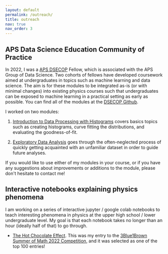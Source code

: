 ```yaml
---
layout: default
permalink: /outreach/
title: outreach
nav: true
nav_order: 3
---
```


## APS Data Science Education Community of Practice

In 2022, I was a [APS DSECOP](https://dsecop.org/) Fellow, which is associated with the APS Group of Data Science. Two cohorts of fellows have developed coursework aimed at undergraduates in topics such as machine learning and data science. The aim is for these modules to be integrated as-is (or with minimal changes) into existing physics courses such that undergraduates can be exposed to machine learning in a practical setting as early as possible. You can find all of the modules at the [DSECOP Github](https://github.com/GDS-Education-Community-of-Practice/DSECOP/tree/main).

I worked on two modules:

1. [Introduction to Data Processing with Histograms](https://github.com/GDS-Education-Community-of-Practice/DSECOP/tree/main/Intro_to_Data_Processing_with_Histograms) covers basics topics such as creating histograms, curve fitting the distributions, and evaluating the goodness-of-fit.

2. [Exploratory Data Analysis](https://github.com/GDS-Education-Community-of-Practice/DSECOP/tree/main/Exploratory_Data_Analysis) goes through the often-neglected process of quickly getting acquainted with an unfamiliar dataset in order to guide future analyses.

If you would like to use either of my modules in your course, or if you have any suggestions about improvements or additions to the module, please don't hesitate to contact me!


## Interactive notebooks explaining physics phenomena

I am working on a series of interactive jupyter / google colab notebooks to teach interesting phenomena in physics at the upper high school / lower undergraduate level. My goal is that each notebook takes no longer than an hour (ideally half of that) to go through.

- [The Hot Chocolate Effect](https://colab.research.google.com/drive/1LyZ6br5LUvOVFqZIbYjQr7v5XIx98w5a?usp=sharing). This was my entry to the [3Blue1Brown Summer of Math 2022 Competition](https://www.3blue1brown.com/blog/some2), and it was selected as one of the top 100 entries!




